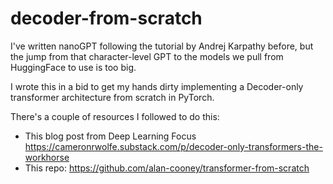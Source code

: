 # decoder-from-scratch

I've written nanoGPT following the tutorial by Andrej Karpathy before, but the jump from that character-level GPT to the models we pull from HuggingFace to use is too big.

I wrote this in a bid to get my hands dirty implementing a Decoder-only transformer architecture from scratch in PyTorch.

There's a couple of resources I followed to do this:
- This blog post from Deep Learning Focus https://cameronrwolfe.substack.com/p/decoder-only-transformers-the-workhorse 
- This repo: https://github.com/alan-cooney/transformer-from-scratch